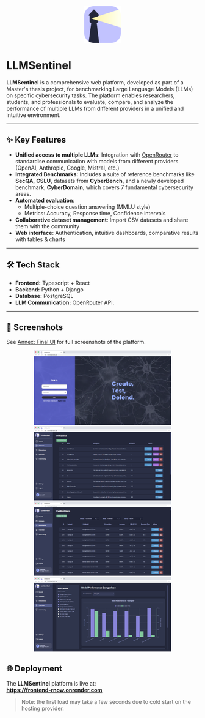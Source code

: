 <p align="center">
  <a href="https://frontend-rnow.onrender.com" target="_blank">
    <img src="docs/screenshots/logo.png" alt="LLMSentinel logo" height="96">
  </a>
</p>

# LLMSentinel

**LLMSentinel** is a comprehensive web platform, developed as part of a Master's thesis project, for benchmarking Large Language Models (LLMs) on specific cybersecurity tasks. The platform enables researchers, students, and professionals to evaluate, compare, and analyze the performance of multiple LLMs from different providers in a unified and intuitive environment.

---

## ✨ Key Features
- **Unified access to multiple LLMs**: Integration with [OpenRouter](https://openrouter.ai/) to standardise communication with models from different providers (OpenAI, Anthropic, Google, Mistral, etc.)
- **Integrated Benchmarks:** Includes a suite of reference benchmarks like **SecQA**, **CSLU**, datasets from **CyberBench**, and a newly developed benchmark, **CyberDomain**, which covers 7 fundamental cybersecurity areas.
- **Automated evaluation**:
  - Multiple-choice question answering (MMLU style)
  - Metrics: Accuracy, Response time, Confidence intervals
- **Collaborative dataset management**: Import CSV datasets and share them with the community
- **Web interface**: Authentication, intuitive dashboards, comparative results with tables & charts

---

## 🛠️ Tech Stack
- **Frontend:** Typescript + React
- **Backend:** Python + Django
- **Database:** PostgreSQL  
- **LLM Communication:** OpenRouter API.

---

## 📸 Screenshots
See [Annex: Final UI](docs/annex_interface_final.md) for full screenshots of the platform.

<p align="center">
  <img src="docs/screenshots/login_page.png" alt="Login" width="360" />
  <img src="docs/screenshots/datasets_page.png" alt="Datasets" width="360" />
  <img src="docs/screenshots/evaluations_page.png" alt="Models" width="360" />
  <img src="docs/screenshots/overview_page.png" alt="Overview" width="360" />
</p>


## 🌐 Deployment

The **LLMSentinel** platform is live at:  
**https://frontend-rnow.onrender.com**

> Note: the first load may take a few seconds due to cold start on the hosting provider.